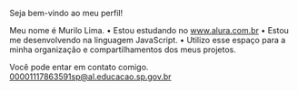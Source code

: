Seja bem-vindo ao meu perfil!

Meu nome é Murilo Lima.
• Estou estudando no www.alura.com.br
• Estou me desenvolvendo na linguagem JavaScript.
• Utilizo esse espaço para a minha organização e compartilhamentos dos meus projetos.

Você pode entar em contato comigo.
00001117863591sp@al.educacao.sp.gov.br
